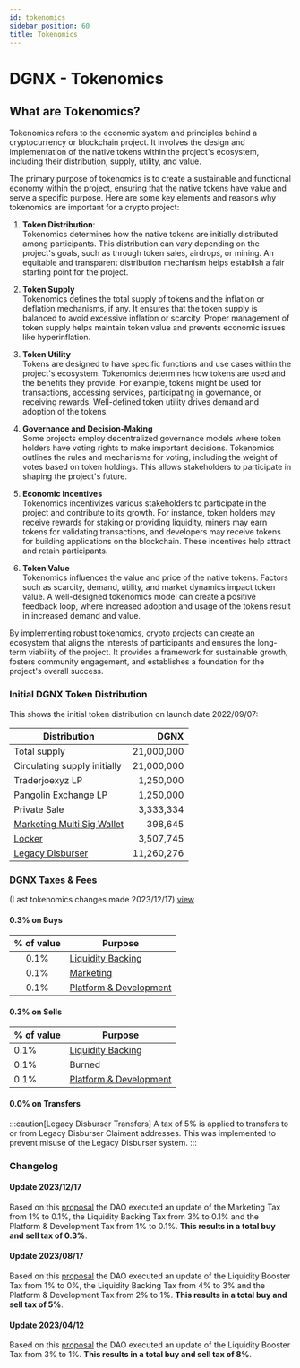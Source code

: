 ```yaml
---
id: tokenomics
sidebar_position: 60
title: Tokenomics
---
```


# DGNX - Tokenomics

## What are Tokenomics?

Tokenomics refers to the economic system and principles behind a cryptocurrency or blockchain project. It involves the design and implementation of the native tokens within the project's ecosystem, including their distribution, supply, utility, and value.

The primary purpose of tokenomics is to create a sustainable and functional economy within the project, ensuring that the native tokens have value and serve a specific purpose. Here are some key elements and reasons why tokenomics are important for a crypto project:

1. **Token Distribution**:  
   Tokenomics determines how the native tokens are initially distributed among participants. This distribution can vary depending on the project's goals, such as through token sales, airdrops, or mining. An equitable and transparent distribution mechanism helps establish a fair starting point for the project.

2. **Token Supply**  
   Tokenomics defines the total supply of tokens and the inflation or deflation mechanisms, if any. It ensures that the token supply is balanced to avoid excessive inflation or scarcity. Proper management of token supply helps maintain token value and prevents economic issues like hyperinflation.

3. **Token Utility**  
   Tokens are designed to have specific functions and use cases within the project's ecosystem. Tokenomics determines how tokens are used and the benefits they provide. For example, tokens might be used for transactions, accessing services, participating in governance, or receiving rewards. Well-defined token utility drives demand and adoption of the tokens.

4. **Governance and Decision-Making**  
   Some projects employ decentralized governance models where token holders have voting rights to make important decisions. Tokenomics outlines the rules and mechanisms for voting, including the weight of votes based on token holdings. This allows stakeholders to participate in shaping the project's future.

5. **Economic Incentives**  
   Tokenomics incentivizes various stakeholders to participate in the project and contribute to its growth. For instance, token holders may receive rewards for staking or providing liquidity, miners may earn tokens for validating transactions, and developers may receive tokens for building applications on the blockchain. These incentives help attract and retain participants.

6. **Token Value**  
   Tokenomics influences the value and price of the native tokens. Factors such as scarcity, demand, utility, and market dynamics impact token value. A well-designed tokenomics model can create a positive feedback loop, where increased adoption and usage of the tokens result in increased demand and value.

By implementing robust tokenomics, crypto projects can create an ecosystem that aligns the interests of participants and ensures the long-term viability of the project. It provides a framework for sustainable growth, fosters community engagement, and establishes a foundation for the project's overall success.

### Initial DGNX Token Distribution

This shows the initial token distribution on launch date 2022/09/07:

| Distribution                     | DGNX       |
|--------------------------------- | ----------:|
| Total supply                     | 21,000,000 |
| Circulating supply initially     | 21,000,000 |
| Traderjoexyz LP                  | 1,250,000  |
| Pangolin Exchange LP             | 1,250,000  |
| Private Sale                     | 3,333,334  |
| [Marketing Multi Sig Wallet](https://snowtrace.io/address/0x16eF18E42A7d72E52E9B213D7eABA269B90A4643) | 398,645    |
| [Locker](https://snowtrace.io/address/0x2c7d8bb6aba4fff56cddbf9ea47ed270a10098f7)                     | 3,507,745  |
| [Legacy Disburser](https://snowtrace.io/address/0x8a0e3264da08bf999aff5a50aabf5d2dc89fab79)           | 11,260,276 |

### DGNX Taxes & Fees 
(Last tokenomics changes made 2023/12/17) [view](https://www.tally.xyz/gov/degenx-ecosystem/proposal/77636345899817272359081675026587705363041189324350161573441839456789417795704?chart=bubble)

#### 0.3% on Buys

| % of value | Purpose                                                                                           |
| :----------: | ------------------------------------------------------------------------------------------------- |
| 0.1%         | [Liquidity Backing](https://snowtrace.io/address/0x62320b483c422112de64f3f621a3f57b993029c9)      |
| 0.1%         | [Marketing](https://snowtrace.io/address/0x16eF18E42A7d72E52E9B213D7eABA269B90A4643)              |
| 0.1%         | [Platform & Development](https://snowtrace.io/address/0xca01a9d36f47561f03226b6b697b14b9274b1b10) |

#### 0.3% on Sells

| % of value | Purpose                                                                                           |
| :---------- | ------------------------------------------------------------------------------------------------- |
| 0.1%         | [Liquidity Backing](https://snowtrace.io/address/0x62320b483c422112de64f3f621a3f57b993029c9)      |
| 0.1%         | Burned                                                                                            |
| 0.1%         | [Platform & Development](https://snowtrace.io/address/0xca01a9d36f47561f03226b6b697b14b9274b1b10) |

#### 0.0% on Transfers

:::caution[Legacy Disburser Transfers]
A tax of 5% is applied to transfers to or from Legacy Disburser Claiment addresses. This was implemented to prevent misuse of the Legacy Disburser system.
:::

### Changelog

#### Update 2023/12/17

Based on this [proposal](https://www.tally.xyz/gov/degenx-ecosystem/proposal/77636345899817272359081675026587705363041189324350161573441839456789417795704?chart=bubble) the DAO executed an update of the Marketing Tax from 1% to 0.1%, the Liquidity Backing Tax from 3% to 0.1% and the Platform & Development Tax from 1% to 0.1%. **This results in a total buy and sell tax of 0.3%**.


#### Update 2023/08/17

Based on this [proposal](https://www.tally.xyz/gov/degenx-ecosystem/proposal/14933487591271326806476884136306163781812739651057943493071349656595033143343) the DAO executed an update of the Liquidity Booster Tax from 1% to 0%, the Liquidity Backing Tax from 4% to 3% and the Platform & Development Tax from 2% to 1%. **This results in a total buy and sell tax of 5%**.

#### Update 2023/04/12

Based on this [proposal](https://www.tally.xyz/gov/degenx-ecosystem/proposal/104468752109228514209240409810949964507309874928153354767285517485402747406118) the DAO executed an update of the Liquidity Booster Tax from 3% to 1%. **This results in a total buy and sell tax of 8%**.
